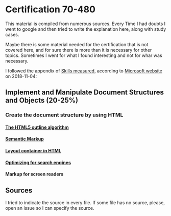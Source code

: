 # Certification 70-480

This material is compiled from numerous sources. Every Time I had doubts I went to google and then tried to write the explanation here, along with study cases.

Maybe there is some material needed for the certification that is not covered here, and for sure there is more than it is necessary for other topics. Sometimes I went for what I found interesting and not for whar was necessary.

I followed the appendix of [Skills measured](support-material/skills-measured.md), according to [Microsoft website](https://www.microsoft.com/en-us/learning/exam-70-480.aspx) on 2018-11-04:

## Implement and Manipulate Document Structures and Objects **(20-25%)**

### Create the document structure by using HTML

#### [The HTML5 outline algorithm](html5/outline-algorithm.md)

#### [Semantic Markup](html5/semantic-markup.md)

#### [Layout container in HTML](html5/layout-container.md)

#### [Optimizing for search engines](html5/search-engines.md)

#### Markup for screen readers

## Sources

I tried to indicate the source in every file. If some file has no source, please, open an issue so I can specify the source.